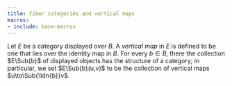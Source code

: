```yaml
---
title: fiber categories and vertical maps
macros:
- include: base-macros
---
```


Let $E$ be a category displayed over $B$. A *vertical map* in $E$ is defined to be one that
lies over the identity map in $B$.
For every $b\in B$, there the collection $E\Sub{b}$ of displayed objects has the
structure of a category; in particular, we set $E\Sub{b}(u,v)$ to be the collection
of vertical maps $u\to\Sub{\Idn{b}}v$.
